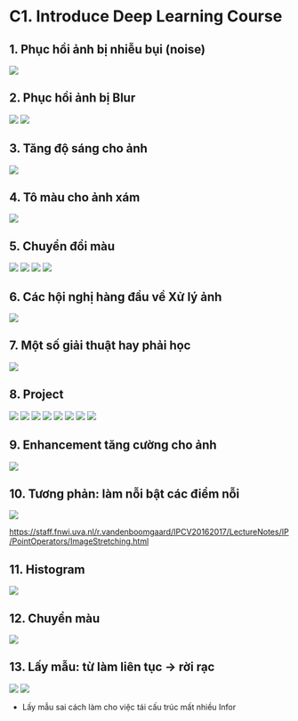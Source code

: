 # C1. Introduce Deep Learning Course
## 1. Phục hồi ảnh bị nhiễu bụi (noise)
![](https://i.imgur.com/ygnVA9r.png)


## 2. Phục hồi ảnh bị Blur
![](https://i.imgur.com/h6RiTmD.png)
![](https://i.imgur.com/PG1RhCe.png)

## 3. Tăng độ sáng cho ảnh
![](https://i.imgur.com/7aNA2Hr.png)

## 4. Tô màu cho ảnh xám 
![](https://i.imgur.com/gvmeIjR.png)

## 5. Chuyển đổi màu
![](https://i.imgur.com/JrxdhOO.png)
![](https://i.imgur.com/avpOOIp.png)
![](https://i.imgur.com/HvknWeO.png)
![](https://i.imgur.com/XpR8O1b.png)

## 6. Các hội nghị hàng đầu về Xử lý ảnh
![](https://i.imgur.com/MX25htk.png)

## 7. Một số giải thuật hay phải học
![](https://i.imgur.com/XvIByXr.png)

## 8. Project
![](https://i.imgur.com/fEYrbvo.png)
![](https://i.imgur.com/2tkuiKZ.png)
![](https://i.imgur.com/PP3UPAK.png)
![](https://i.imgur.com/u7xqMtf.png)
![](https://i.imgur.com/l6RlNqY.png)
![](https://i.imgur.com/8hlybqt.png)
![](https://i.imgur.com/TfQrQHp.png)
![](https://i.imgur.com/LQdxT99.png)

## 9. Enhancement tăng cường cho ảnh
![](https://i.imgur.com/gZ27QTM.png)

## 10. Tương phản: làm nỗi bật các điểm nỗi
![](https://i.imgur.com/nBcvf7k.png)

https://staff.fnwi.uva.nl/r.vandenboomgaard/IPCV20162017/LectureNotes/IP/PointOperators/ImageStretching.html

## 11. Histogram
![](https://i.imgur.com/CDHxElQ.png)

## 12. Chuyển màu
![](https://i.imgur.com/NF3GUVl.png)

## 13. Lấy mẫu: từ làm liên tục -> rời rạc
![](https://i.imgur.com/2VkItYs.png)
![](https://i.imgur.com/pkAu0vT.png)
- Lấy mẫu sai cách làm cho việc tái cấu trúc mất nhiều Infor

